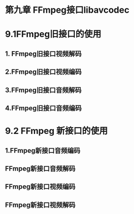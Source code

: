 # 第九章 FFmpeg接口libavcodec

# 9.1FFmpeg旧接口的使用

## 1. FFmpeg旧接口视频解码





## 2.FFmpeg旧接口视频编码

## 3.FFmpeg旧接口音频解码

## 4.FFmpeg旧接口音频编码



# 9.2  FFmpeg 新接口的使用

## 1.FFmpeg新接口音频编码

## FFmpeg新接口音频解码

## FFmpeg新接口视频编码

## FFmpeg新接口视频解码

